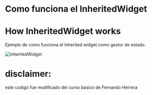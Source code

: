 # Como funciona el InheritedWidget
# How InheritedWidget works


Ejemplo de como funciona el Inherited widget como gestor de estado. 

![inheritedWidget](https://user-images.githubusercontent.com/73491336/205417110-91f62292-6ade-455e-bcc7-a515f753136c.gif)





# disclaimer: 

este codigo fue modificado del curso basico de Fernando Herrera
